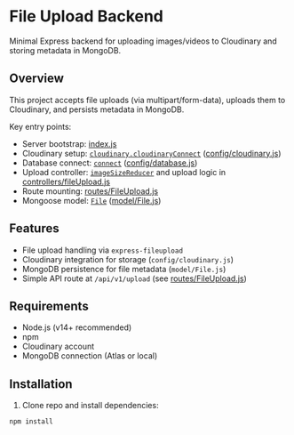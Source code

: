 # File Upload Backend

Minimal Express backend for uploading images/videos to Cloudinary and storing metadata in MongoDB.

## Overview
This project accepts file uploads (via multipart/form-data), uploads them to Cloudinary, and persists metadata in MongoDB.

Key entry points:
- Server bootstrap: [index.js](index.js)
- Cloudinary setup: [`cloudinary.cloudinaryConnect`](config/cloudinary.js) ([config/cloudinary.js](config/cloudinary.js))
- Database connect: [`connect`](config/database.js) ([config/database.js](config/database.js))
- Upload controller: [`imageSizeReducer`](controllers/fileUpload.js) and upload logic in [controllers/fileUpload.js](controllers/fileUpload.js)
- Route mounting: [routes/FileUpload.js](routes/FileUpload.js)
- Mongoose model: [`File`](model/File.js) ([model/File.js](model/File.js))

## Features
- File upload handling via `express-fileupload`
- Cloudinary integration for storage (`config/cloudinary.js`)
- MongoDB persistence for file metadata (`model/File.js`)
- Simple API route at `/api/v1/upload` (see [routes/FileUpload.js](routes/FileUpload.js))

## Requirements
- Node.js (v14+ recommended)
- npm
- Cloudinary account
- MongoDB connection (Atlas or local)

## Installation
1. Clone repo and install dependencies:
```sh
npm install
